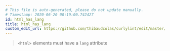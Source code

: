 ```yaml
---
# This file is auto-generated, please do not update manually.
# Timestamp: 2020-06-20 00:19:00.742427
id: html_has_lang
title: html_has_lang
custom_edit_url: https://github.com/thibaudcolas/curlylint/edit/master/curlylint/rules/html_has_lang/html_has_lang.py
---
```


> `<html>` elements must have a `lang` attribute
